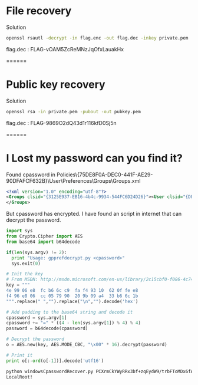<h1>File recovery</h1>
<p>Solution</p>

```bash
openssl rsautl -decrypt -in flag.enc -out flag.dec -inkey private.pem
```

<p>flag.dec : FLAG-vOAM5ZcReMNzJqOfxLauakHx</p>

======

<h1>Public key recovery</h1>
<p>Solution</p>

```bash
openssl rsa -in private.pem -pubout -out pubkey.pem
```

<p>flag.dec : FLAG-9869O2dQ43d1r116kfD0Sj5n</p>

======

<h1>I Lost my password can you find it?</h1>
<p> Found cpassword in Policies\{75DE8F0A-DEC0-441F-AE29-90DFAFCF632B}\User\Preferences\Groups\Groups.xml</p>

```xml
<?xml version="1.0" encoding="utf-8"?>
<Groups clsid="{3125E937-EB16-4b4c-9934-544FC6D24D26}"><User clsid="{DF5F1855-51E5-4d24-8B1A-D9BDE98BA1D1}" name="Administrator (built-in)" image="1" changed="2014-02-06 19:33:28" uid="{C73C0939-38FB-4287-AC48-478F614F5EF7}" userContext="0" removePolicy="0"><Properties action="R" fullName="Administrator" description="Administrator" cpassword="PCXrmCkYWyRRx3bf+zqEydW9/trbFToMDx6fAvmeCDw" changeLogon="0" noChange="0" neverExpires="1" acctDisabled="0" subAuthority="" userName="Administrator (built-in)"/></User>
</Groups>
```

<p>But cpassword has encrypted. I have found an script in internet that can decrypt the password.</p>

```python
import sys
from Crypto.Cipher import AES
from base64 import b64decode

if(len(sys.argv) != 2):
  print "Usage: gpprefdecrypt.py <cpassword>"
  sys.exit(0)

# Init the key
# From MSDN: http://msdn.microsoft.com/en-us/library/2c15cbf0-f086-4c74-8b70-1f2fa45dd4be%28v=PROT.13%29#endNote2
key = """
4e 99 06 e8  fc b6 6c c9  fa f4 93 10  62 0f fe e8
f4 96 e8 06  cc 05 79 90  20 9b 09 a4  33 b6 6c 1b
""".replace(" ","").replace("\n","").decode('hex')

# Add padding to the base64 string and decode it
cpassword = sys.argv[1]
cpassword += "=" * ((4 - len(sys.argv[1]) % 4) % 4)
password = b64decode(cpassword)

# Decrypt the password
o = AES.new(key, AES.MODE_CBC, "\x00" * 16).decrypt(password)

# Print it
print o[:-ord(o[-1])].decode('utf16')
```

```bash
python windowsCpasswordRecover.py PCXrmCkYWyRRx3bf+zqEydW9/trbFToMDx6fAvmeCDw
LocalRoot!
```